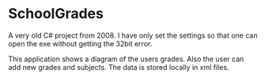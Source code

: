 # SchoolGrades
A very old C# project from 2008. I have only set the settings so that one can open the exe without getting the 32bit error.

This application shows a diagram of the users grades. Also the user can add new grades and subjects.
The data is stored locally in xml files.
